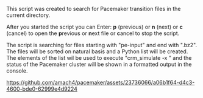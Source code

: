 
This script was created to search for Pacemaker transition files in the current directory.

After you started the script you can Enter: **p** (previous) or **n** (next) or **c** (cancel) to open
the **p**revious or **n**ext file or **c**ancel to stop the script.

The script is searching for files starting with "pe-input" and end with ".bz2".
The files will be sorted on natural basis and a Python list will be created.
The elements of the list wil be used to execute "crm_simulate -x <element>" and the status
of the Pacemaker cluster will be shown in a formatted output in the console.




https://github.com/amach4/pacemaker/assets/23736066/a06b1f64-d4c3-4600-bde0-62999e4d9224



